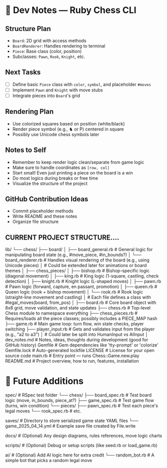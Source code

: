 # 🧪 Dev Notes — Ruby Chess CLI

## Structure Plan

- `Board`: 2D grid with access methods
- `BoardRenderer`: Handles rendering to terminal
- `Piece`: Base class (color, position)
- Subclasses: `Pawn`, `Rook`, `Knight`, etc.

## Next Tasks

- [ ] Define basic `Piece` class with `color`, `symbol`, and placeholder `#moves`
- [ ] Implement `Pawn` and `Knight` with move stubs
- [ ] Integrate pieces into `Board`'s grid

## Rendering Plan

- Use colorized squares based on position (white/black)
- Render piece symbol (e.g., ♞ or P) centered in square
- Possibly use Unicode chess symbols later

## Notes to Self

- Remember to keep render logic clean/separate from game logic
- Make sure to handle coordinates as `[row, col]`
- Start small! Even just printing a piece on the board is a win
- Do most logics during breaks or free time
- Visualize the structure of the project

## GitHub Contribution Ideas

- Commit placeholder methods
- Write README and these notes
- Organize file structure

## CURRENT PROJECT STRUCTURE....

lib/
└── chess/
    ├── board/
    │   ├── board_general.rb      # General logic for manipulating board state (e.g., #move_piece, #in_bounds?)
    │   └── board_renderer.rb     # Handles visual rendering of the board (e.g., using Unicode pieces)
    │                             # Could be extended later for animations or board themes
    │
    ├── chess_pieces/
    │   ├── bishop.rb             # Bishop-specific logic (diagonal movement)
    │   ├── king.rb               # King logic (1-square, castling, check detection)
    │   ├── knight.rb             # Knight logic (L-shaped moves)
    │   ├── pawn.rb               # Pawn logic (forward, capture, en passant, promotion)
    │   ├── queen.rb              # Queen logic (rook + bishop movement)
    │   └── rook.rb               # Rook logic (straight-line movement and castling)
    │                             # Each file defines a class with #legal_moves(board, from_pos)
    │
    ├── board.rb                 # Core board object with 8x8 grid, move validation, and state updates
    ├── chess.rb                # Top-level Chess module to namespace everything
    ├── chess_pieces.rb         # Requires/loads all the piece classes; possibly includes a PIECE_MAP hash
    ├── game.rb                 # Main game loop: turn flow, win state checks, player switching
    ├── player_input.rb         # Gets and validates input from the player (e.g., "a2 to a3")
    │                           # Could later be split into HumanInput vs AIInput
    │
dev_notes.md                   # Notes, ideas, thoughts during development (good for GitHub history)
Gemfile                        # Gem dependencies like 'tty-prompt' or 'colorize'
Gemfile.lock                   # Auto-generated lockfile
LICENSE                        # License for your open source code
main.rb                        # Entry point — runs Chess::Game.new.play
README.md                      # Project overview, how to run, features, installation

# 🧪 Future Additions

spec/                         # RSpec test folder
└── chess/
    ├── board_spec.rb         # Test board logic (move, in_bounds, piece_at?)
    ├── game_spec.rb          # Test game flow (turns, win condition)
    └── pieces/
        ├── pawn_spec.rb      # Test each piece's legal moves
        └── rook_spec.rb      # etc.

saves/                        # Directory to store serialized game state YAML files
└── game_2025_04_14.yml       # Example save file created by File.write

docs/                         # (Optional) Any design diagrams, rules references, move logic charts

scripts/                      # (Optional) Debug or setup scripts (like seed.rb or load_game.rb)

ai/                           # (Optional) Add AI logic here for extra credit
└── random_bot.rb             # A simple bot that picks a random legal move
